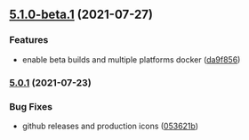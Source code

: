 ## [5.1.0-beta.1](https://github.com/plugsy/core/compare/v5.0.1...v5.1.0-beta.1) (2021-07-27)


### Features

* enable beta builds and multiple platforms docker ([da9f856](https://github.com/plugsy/core/commit/da9f856efb74ac1b3c4bd003b90f789a7c0554a3))

### [5.0.1](https://github.com/plugsy/core/compare/v5.0.0...v5.0.1) (2021-07-23)


### Bug Fixes

* github releases and production icons ([053621b](https://github.com/plugsy/core/commit/053621b218aac5cff97dba017293f06edf602914))
